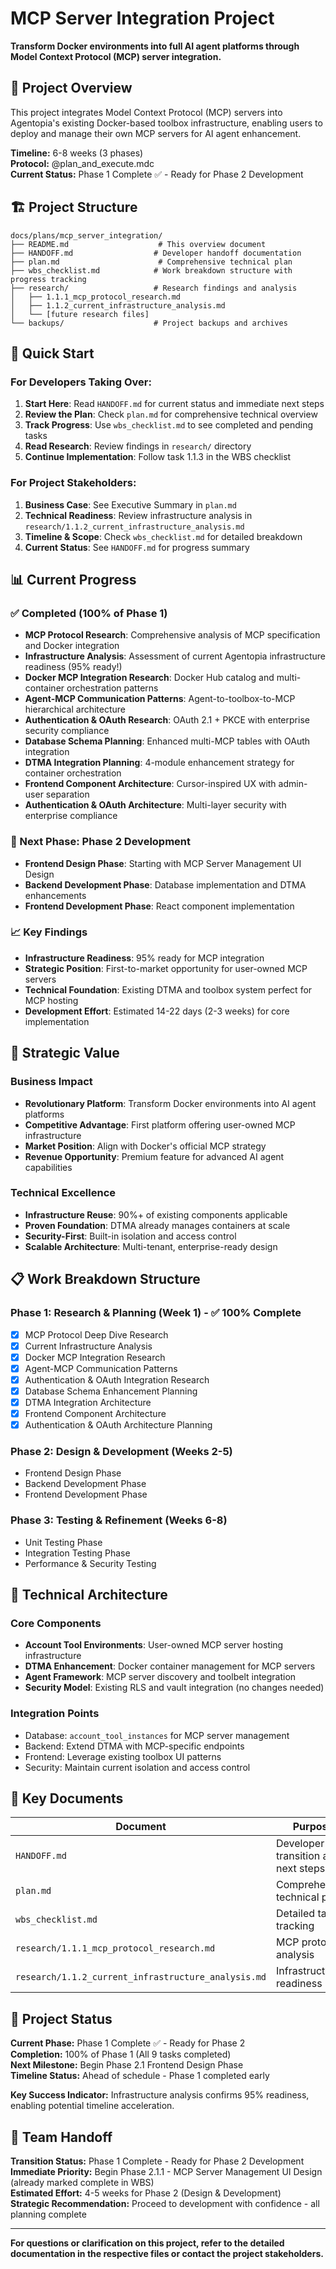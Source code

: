 # MCP Server Integration Project

**Transform Docker environments into full AI agent platforms through Model Context Protocol (MCP) server integration.**

## 🎯 Project Overview

This project integrates Model Context Protocol (MCP) servers into Agentopia's existing Docker-based toolbox infrastructure, enabling users to deploy and manage their own MCP servers for AI agent enhancement.

**Timeline:** 6-8 weeks (3 phases)  
**Protocol:** @plan_and_execute.mdc  
**Current Status:** Phase 1 Complete ✅ - Ready for Phase 2 Development  

## 🏗️ Project Structure

```
docs/plans/mcp_server_integration/
├── README.md                    # This overview document
├── HANDOFF.md                  # Developer handoff documentation  
├── plan.md                      # Comprehensive technical plan
├── wbs_checklist.md            # Work breakdown structure with progress tracking
├── research/                   # Research findings and analysis
│   ├── 1.1.1_mcp_protocol_research.md
│   ├── 1.1.2_current_infrastructure_analysis.md
│   └── [future research files]
└── backups/                    # Project backups and archives
```

## 🚀 Quick Start

### For Developers Taking Over:
1. **Start Here**: Read `HANDOFF.md` for current status and immediate next steps
2. **Review the Plan**: Check `plan.md` for comprehensive technical overview
3. **Track Progress**: Use `wbs_checklist.md` to see completed and pending tasks
4. **Read Research**: Review findings in `research/` directory
5. **Continue Implementation**: Follow task 1.1.3 in the WBS checklist

### For Project Stakeholders:
1. **Business Case**: See Executive Summary in `plan.md`
2. **Technical Readiness**: Review infrastructure analysis in `research/1.1.2_current_infrastructure_analysis.md`
3. **Timeline & Scope**: Check `wbs_checklist.md` for detailed breakdown
4. **Current Status**: See `HANDOFF.md` for progress summary

## 📊 Current Progress

### ✅ Completed (100% of Phase 1)
- **MCP Protocol Research**: Comprehensive analysis of MCP specification and Docker integration
- **Infrastructure Analysis**: Assessment of current Agentopia infrastructure readiness (95% ready!)
- **Docker MCP Integration Research**: Docker Hub catalog and multi-container orchestration patterns
- **Agent-MCP Communication Patterns**: Agent-to-toolbox-to-MCP hierarchical architecture
- **Authentication & OAuth Research**: OAuth 2.1 + PKCE with enterprise security compliance
- **Database Schema Planning**: Enhanced multi-MCP tables with OAuth integration
- **DTMA Integration Planning**: 4-module enhancement strategy for container orchestration
- **Frontend Component Architecture**: Cursor-inspired UX with admin-user separation
- **Authentication & OAuth Architecture**: Multi-layer security with enterprise compliance

### 🚀 Next Phase: Phase 2 Development
- **Frontend Design Phase**: Starting with MCP Server Management UI Design
- **Backend Development Phase**: Database implementation and DTMA enhancements
- **Frontend Development Phase**: React component implementation

### 📈 Key Findings
- **Infrastructure Readiness**: 95% ready for MCP integration
- **Strategic Position**: First-to-market opportunity for user-owned MCP servers
- **Technical Foundation**: Existing DTMA and toolbox system perfect for MCP hosting
- **Development Effort**: Estimated 14-22 days (2-3 weeks) for core implementation

## 🎯 Strategic Value

### Business Impact
- **Revolutionary Platform**: Transform Docker environments into AI agent platforms
- **Competitive Advantage**: First platform offering user-owned MCP infrastructure
- **Market Position**: Align with Docker's official MCP strategy
- **Revenue Opportunity**: Premium feature for advanced AI agent capabilities

### Technical Excellence
- **Infrastructure Reuse**: 90%+ of existing components applicable
- **Proven Foundation**: DTMA already manages containers at scale
- **Security-First**: Built-in isolation and access control
- **Scalable Architecture**: Multi-tenant, enterprise-ready design

## 📋 Work Breakdown Structure

### Phase 1: Research & Planning (Week 1) - ✅ 100% Complete
- [x] MCP Protocol Deep Dive Research
- [x] Current Infrastructure Analysis  
- [x] Docker MCP Integration Research
- [x] Agent-MCP Communication Patterns
- [x] Authentication & OAuth Integration Research
- [x] Database Schema Enhancement Planning
- [x] DTMA Integration Architecture
- [x] Frontend Component Architecture
- [x] Authentication & OAuth Architecture Planning

### Phase 2: Design & Development (Weeks 2-5)
- Frontend Design Phase
- Backend Development Phase  
- Frontend Development Phase

### Phase 3: Testing & Refinement (Weeks 6-8)
- Unit Testing Phase
- Integration Testing Phase
- Performance & Security Testing

## 🔧 Technical Architecture

### Core Components
- **Account Tool Environments**: User-owned MCP server hosting infrastructure
- **DTMA Enhancement**: Docker container management for MCP servers
- **Agent Framework**: MCP server discovery and toolbelt integration
- **Security Model**: Existing RLS and vault integration (no changes needed)

### Integration Points
- Database: `account_tool_instances` for MCP server management
- Backend: Extend DTMA with MCP-specific endpoints
- Frontend: Leverage existing toolbox UI patterns
- Security: Maintain current isolation and access control

## 📖 Key Documents

| Document | Purpose | Status |
|----------|---------|--------|
| `HANDOFF.md` | Developer transition and next steps | ✅ Complete |
| `plan.md` | Comprehensive technical plan | ✅ Complete |
| `wbs_checklist.md` | Detailed task tracking | 🔄 40% Complete |
| `research/1.1.1_mcp_protocol_research.md` | MCP protocol analysis | ✅ Complete |
| `research/1.1.2_current_infrastructure_analysis.md` | Infrastructure readiness | ✅ Complete |

## 🚦 Project Status

**Current Phase:** Phase 1 Complete ✅ - Ready for Phase 2  
**Completion:** 100% of Phase 1 (All 9 tasks completed)  
**Next Milestone:** Begin Phase 2.1 Frontend Design Phase  
**Timeline Status:** Ahead of schedule - Phase 1 completed early  

**Key Success Indicator:** Infrastructure analysis confirms 95% readiness, enabling potential timeline acceleration.

## 👥 Team Handoff

**Transition Status:** Phase 1 Complete - Ready for Phase 2 Development  
**Immediate Priority:** Begin Phase 2.1.1 - MCP Server Management UI Design (already marked complete in WBS)  
**Estimated Effort:** 4-5 weeks for Phase 2 (Design & Development)  
**Strategic Recommendation:** Proceed to development with confidence - all planning complete  

---

**For questions or clarification on this project, refer to the detailed documentation in the respective files or contact the project stakeholders.** 